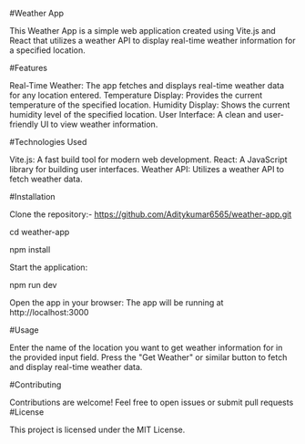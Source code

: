 #Weather App

This Weather App is a simple web application created using Vite.js and React that utilizes a weather API to display real-time weather information for a specified location.

#Features

Real-Time Weather: The app fetches and displays real-time weather data for any location entered.
Temperature Display: Provides the current temperature of the specified location.
Humidity Display: Shows the current humidity level of the specified location.
User Interface: A clean and user-friendly UI to view weather information.

#Technologies Used

Vite.js: A fast build tool for modern web development.
React: A JavaScript library for building user interfaces.
Weather API: Utilizes a weather API to fetch weather data.

#Installation

Clone the repository:-
https://github.com/Aditykumar6565/weather-app.git

cd weather-app

npm install

Start the application:

npm run dev

Open the app in your browser:
The app will be running at http://localhost:3000

#Usage

Enter the name of the location you want to get weather information for in the provided input field.
Press the "Get Weather" or similar button to fetch and display real-time weather data.

#Contributing

Contributions are welcome! Feel free to open issues or submit pull requests
#License

This project is licensed under the MIT License.
